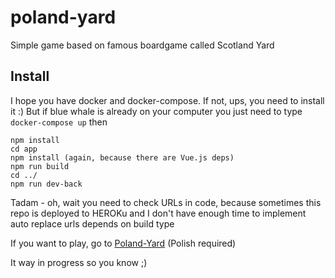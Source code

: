 # poland-yard
Simple game based on famous boardgame called Scotland Yard

## Install 

I hope you have docker and docker-compose. If not, ups, you need to install it :)
But if blue whale is already on your computer you just need to type
```docker-compose up```
then 
``` 
npm install
cd app
npm install (again, because there are Vue.js deps)
npm run build
cd ../
npm run dev-back
```
Tadam - oh, wait
you need to check URLs in code, because sometimes this repo is deployed to HEROKu and I don't have enough time to implement auto
replace urls depends on build type

If you want to play, go to [Poland-Yard](https://poland-yard.herokuapp.com) (Polish required) 

It way in progress so you know ;)
